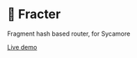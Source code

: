 # 🍫 Fracter

Fragment hash based router, for Sycamore

[Live demo](https://acheul.github.io/fracter/)